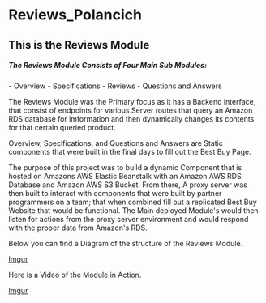 # Reviews_Polancich
<h2>This is the Reviews Module</h2>

<h5>The Reviews Module Consists of Four Main Sub Modules:</h5>
- Overview
- Specifications
- Reviews
- Questions and Answers

The Reviews Module was the Primary focus as it has a Backend interface, that consist of endpoints for various Server routes that query an Amazon RDS database for imformation and then dynamically changes its contents for that certain queried product. 

Overview, Specifications, and Questions and Answers are Static components that were built in the final days to fill out the Best Buy Page. 

The purpose of this project was to build a dynamic Component that is hosted on Amazons AWS Elastic Beanstalk with an Amazon AWS RDS Database and Amazon AWS S3 Bucket. From there, A proxy server was then built to interact with components that were built by partner programmers on a team; that when combined fill out a replicated Best Buy Website that would be functional. The Main deployed Module's would then listen for actions from the proxy server environment and would respond with the proper data from Amazon's RDS.

Below you can find a Diagram of the structure of the Reviews Module.

[Imgur](https://i.imgur.com/agCEwZ2.png)

Here is a Video of the Module in Action.

[Imgur](https://i.imgur.com/U7jBtbn.mp4)
